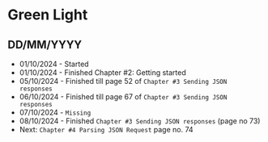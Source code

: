 # Green Light

DD/MM/YYYY
--------
- 01/10/2024 - Started 
- 01/10/2024 - Finished Chapter #2: Getting started
- 05/10/2024 - Finished till page 52 of `Chapter #3 Sending JSON responses` 
- 06/10/2024 - Finished till page 67 of `Chapter #3 Sending JSON responses` 
- 07/10/2024 - `Missing`
- 08/10/2024 - Finished `Chapter #3 Sending JSON responses` (page no 73)
- Next: `Chapter #4 Parsing JSON Request` page no. 74